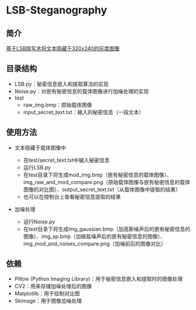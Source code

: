 # LSB-Steganography
## 简介
[基于LSB隐写术将文本隐藏于320x240的灰度图像](https://chentingz.github.io/2019/11/23/基于LSB算法实现信息隐藏/)
## 目录结构
- LSB.py：秘密信息嵌入和提取算法的实现
- Noise.py：对嵌有秘密信息的载体图像进行加噪处理的实现
- test
  - raw_img.bmp：原始载体图像
  - input_secret_text.txt：输入的秘密信息（一段文本）
  
## 使用方法
- 文本隐藏于载体图像中
  - 在test/secret_text.txt中输入秘密信息
  - 运行LSB.py
  - 在test目录下将生成mod_img.bmp（嵌有秘密信息的载体图像）、img_raw_and_mod_compare.png（原始载体图像与嵌有秘密信息的载体图像的对比图）、output_secret_text.txt（从载体图像中提取的结果）
  - 也可以在控制台上查看秘密信息提取的结果

- 加噪处理
  - 运行Noise.py
  - 在test目录下将生成img_gaussian.bmp（加高斯噪声后的嵌有秘密信息的图像）、img_sp.bmp（加椒盐噪声后的嵌有秘密信息的图像）、img_mod_and_noises_compare.png（加噪前后的图像对比）

## 依赖
- Pillow (Python Imaging Library)：用于秘密信息嵌入和提取时的图像处理
- CV2：用来存储加噪处理后的图像
- Matplotlib：用于绘制对比图
- Skimage：用于图像加噪处理

